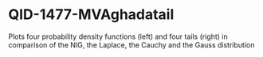 # QID-1477-MVAghadatail
Plots four probability density functions (left) and four tails (right) in comparison of the NIG, the Laplace, the Cauchy and the Gauss distribution
